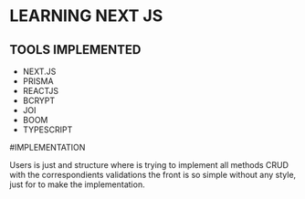LEARNING NEXT JS
==================

TOOLS IMPLEMENTED
------------------

- NEXT.JS
- PRISMA
- REACTJS
- BCRYPT
- JOI
- BOOM
- TYPESCRIPT

#IMPLEMENTATION

Users is just and structure where is trying to implement all methods CRUD with the correspondients validations the front is so simple without any style, just for to make the implementation.


